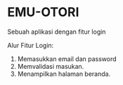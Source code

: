 # EMU-OTORI
Sebuah aplikasi dengan fitur login

Alur Fitur Login:
1. Memasukkan email dan password 
2. Memvalidasi masukan.
3. Menampilkan halaman beranda.

